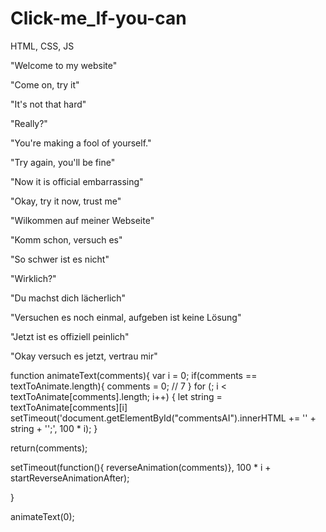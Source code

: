 # Click-me_If-you-can
 HTML, CSS, JS



<p>"Welcome to my website"</p>
<p>"Come on, try it"</p>
<p>"It's not that hard"</p>
<p>"Really?"</p>
<p>"You're making a fool of yourself."</p>
<p>"Try again, you'll be fine"</p>
<p>"Now it is official embarrassing"</p>
<p>"Okay, try it now, trust me"</p>



<p>"Wilkommen auf meiner Webseite"</p>
<p>"Komm schon, versuch es"</p>
<p>"So schwer ist es nicht"</p>
<p>"Wirklich?"</p>
<p>"Du machst dich lächerlich"</p>
<p>"Versuchen es noch einmal, aufgeben ist keine Lösung"</p>
<p>"Jetzt ist es offiziell peinlich"</p>
<p>"Okay versuch es jetzt, vertrau mir"</p>




function animateText(comments){
  var i = 0;
  if(comments ==  textToAnimate.length){
    comments = 0;   // 7
  }
  for (; i < textToAnimate[comments].length; i++) {
    let string = textToAnimate[comments][i]
    setTimeout('document.getElementById("commentsAI").innerHTML += \'' + string + '\';', 100 * i);
  }
 
  return(comments);

 setTimeout(function(){ reverseAnimation(comments)}, 100 * i + startReverseAnimationAfter);

}

animateText(0);


